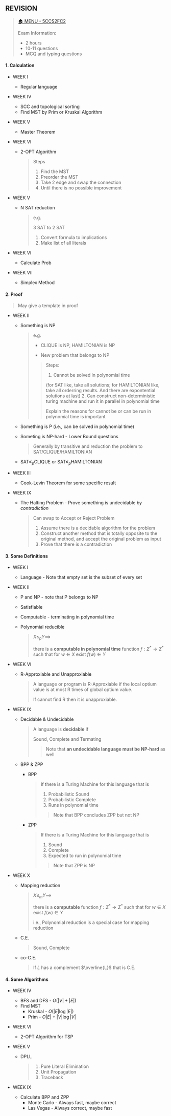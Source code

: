 ## REVISION

>[🏠 MENU - 5CCS2FC2](year2/5ccs2fc2.md)
>
>Exam Information:
>
>- 2 hours
>- 10-11 questions
>  - MCQ and typing questions
>

#### 1. Calculation

- WEEK I

  - Regular language

- WEEK IV

  - SCC and topological sorting
  - Find MST by Prim or Kruskal Algorithm

- WEEK V
  - Master Theorem

- WEEK VI

  - 2-OPT Algorithm

    > Steps
    >
    > 1. Find the MST
    > 2. Preorder the MST
    > 3. Take 2 edge and swap the connection
    > 4. Until there is no possible improvement

- WEEK V

  - N SAT reduction

    > e.g.
    >
    > 3 SAT to 2 SAT
    >
    > 1. Convert formula to implications
    > 2. Make list of all literals

- WEEK VI
  
  - Calculate Prob
  
- WEEK VII

  - Simplex Method

#### 2. Proof

>May give a template in proof

- WEEK II

  - Something is NP

    >e.g.
    >
    >- CLIQUE is NP, HAMILTONIAN is NP
    >
    >- New problem that belongs to NP
    >
    > >Steps:
    > >
    > >1. Cannot be solved in polynomial time
    > >
    > >   (for SAT like, take all solutions; for HAMILTONIAN like, take all orderring results. And there are expontential solutions at last)
    > >2. Can construct non-deterministic turing machine and run it in parallel in polynomial time
    > >
    > >Explain the reasons for cannot be or can be run in polynomial time is important

  - Something is P (i.e., can be solved in polynomial time)

  - Someting is NP-hard - Lower Bound questions

    >Generally by transitive and reduction the problem to SAT/CLIQUE/HAMILTONIAN

  - SAT$\leq_p$CLIQUE or SAT$\leq_p$HAMILTONIAN

- WEEK III

  - Cook-Levin Theorem for some specific result

- WEEK IX

  - The Halting Problem - Prove something is undecidable by *contradiction*
  
    > Can swap to Accept or Reject Problem
    >
    > 1. Assume there is a decidable algorithm for the problem
    > 2. Construct another method that is totally opposite to the original method, and accept the original problem as input
    > 3. Prove that there is a contradiction


#### 3. Some Definitions

- WEEK I
  - Language - Note that empty set is the subset of every set
  
- WEEK II
  - P and NP - note that P belongs to NP
  - Satisfiable
  - Computable - terminating in polynomial time
  - Polynomial reducible
  
    >$X \leq_p Y \implies$
    >
    >there is a **computable in polynomial time** function $f: \Sigma^* \to \Sigma^*$ such that for $w \in X$ exist $f(w) \in Y$
  
- WEEK VI
  - R-Approxiable and Unapproxiable
  
    >A language or program is R-Approxiable if the local optium value is at most R times of global optium value. 
    >
    >If cannot find R then it is unapproxiable. 
  
- WEEK IX
  - Decidable & Undecidable
  
    >A language is **decidable** if
    >
    >Sound, Complete and Termating
    >
    >> Note that **an undecidable language must be NP-hard** as well
  
  - BPP & ZPP
  
    - BPP
  
      >If there is a Turing Machine for this language that is 
      >
      >1. Probabilistic Sound
      >2. Probabilistic Complete
      >3. Runs in polynomial time
      >
      >> Note that BPP concludes ZPP but not NP
  
    - ZPP
    
      >If there is a Turing Machine for this language that is 
      >
      >1. Sound
      >2. Complete
      >3. Expected to run in polynomial time
      >
      >> Note that ZPP is NP
  
- WEEK X
  
  - Mapping reduction
  
    >$X \leq_m Y \implies$
    >
    >there is a **computable** function $f: \Sigma^* \to \Sigma^*$ such that for $w \in X$ exist $f(w) \in Y$
    >
    >i.e., Polynomial reduction is a special case for mapping reduction
  
  - C.E.
  
    >Sound, Complete
  
  - co-C.E.
  
    >If $L$ has a complement $\overline{L}$ that is C.E.
  

#### 4. Some Algorithms

- WEEK IV
  - BFS and DFS - $O(|V|+|E|)$
  - Find MST
    - Kruskal - $O(|E|\log|E|)$
    - Prim - $O|E|+|V | \log |V |$
- WEEK VI
  - 2-OPT Algorithm for TSP

- WEEK V
  
  - DPLL
  
    >1. Pure Literal Elimination
    >2. Unit Propagation
    >3. Traceback
    >
  
- WEEK IX

  - Calculate BPP and ZPP
    - Monte Carlo - Always fast, maybe correct
    - Las Vegas - Always correct, maybe fast

